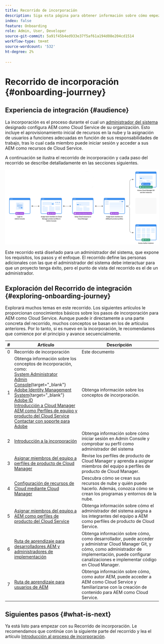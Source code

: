 ```yaml
---
title: Recorrido de incorporación
description: Siga esta página para obtener información sobre cómo empezar a utilizar el recorrido de incorporación
index: false
feature: Onboarding
role: Admin, User, Developer
source-git-commit: 5a91f45b4ed933e37f5af61a194d08e204cd1514
workflow-type: tm+mt
source-wordcount: '532'
ht-degree: 2%

---
```


# Recorrido de incorporación {#onboarding-jourrney}

## Experiencia de integración {#audience}

La incorporación es el proceso durante el cual un [administrador del sistema](https://experienceleague.adobe.com/docs/experience-manager-cloud-service/onboarding/onboarding-concepts/system-administrator.html?lang=en) designado configura AEM como Cloud Service de su organización. Esto incluye el aprovisionamiento inicial de recursos en la nube y la asignación de usuarios a funciones adecuadas en función de sus responsabilidades de trabajo, tras lo cual cada miembro puede iniciar sesión y acceder a sus AEM como recursos de Cloud Service.

A continuación se ilustra el recorrido de incorporación y cada paso del recorrido se describe detalladamente en las secciones siguientes.

![](/help/journey-onboarding/assets/onboarding-journey.png)

Este recorrido está diseñado para un administrador del sistema, que expone los requisitos, los pasos y el enfoque. El recorrido define las personas adicionales con las que el administrador del sistema debe interactuar para que un proyecto tenga éxito, pero el punto de vista del recorrido es el de un administrador.

## Exploración del Recorrido de integración {#exploring-onboarding-journey}

Explorará muchos temas en este recorrido. Los siguientes artículos le proporcionan conocimientos básicos sobre los pasos de incorporación para AEM como Cloud Service. Aunque puede ir directamente a una parte concreta del recorrido, muchos conceptos se basan en los de artículos anteriores. Por lo tanto, si es nuevo en la incorporación, le recomendamos que comience por el principio y avance secuencialmente.

| # | Artículo | Descripción |
|---|---|---|
| 0 | Recorrido de incorporación | Este documento |
| 1 | Obtenga información sobre los conceptos de incorporación, como:<br>[System Administrator](https://experienceleague.adobe.com/docs/experience-manager-cloud-service/onboarding/onboarding-concepts/system-administrator.html?lang=en)<br>[Admin Console](https://experienceleague.adobe.com/docs/experience-manager-cloud-service/onboarding/onboarding-concepts/admin-console.html?lang=en){target=&quot;_blank&quot;}<br>[Adobe Identity Management System](https://experienceleague.adobe.com/docs/experience-manager-cloud-service/onboarding/onboarding-concepts/ims.html?lang=en){target=&quot;_blank&quot;}<br>[Adobe ID](https://experienceleague.adobe.com/docs/experience-manager-cloud-service/onboarding/onboarding-concepts/adobe-id.html?lang=en)<br>[Introducción a Cloud Manager](https://experienceleague.adobe.com/docs/experience-manager-cloud-service/onboarding/onboarding-concepts/cloud-manager-introduction.html?lang=en)<br>[AEM como Perfiles de equipo y producto del Cloud Service](https://experienceleague.adobe.com/docs/experience-manager-cloud-service/onboarding/onboarding-concepts/aem-cs-team-product-profiles.html?lang=en)<br>[Contactar con soporte para Adobe](https://experienceleague.adobe.com/docs/experience-manager-cloud-service/onboarding/onboarding-concepts/onboarding-help-resources.html?lang=en) | Obtenga información sobre los conceptos de incorporación. |
| 2 | [Introducción a la incorporación](/help/journey-onboarding/sysadmin/get-started-onboarding-journey.md) | Obtenga información sobre cómo iniciar sesión en Admin Console y comprobar su perfil como administrador del sistema |
| 3 | [Asignar miembros del equipo a perfiles de producto de Cloud Manager](/help/journey-onboarding/sysadmin/assign-team-members-cloud-manager.md) | Revise los perfiles de producto de Cloud Manager y aprenda a asignar miembros del equipo a perfiles de producto de Cloud Manager. |
| 4 | [Configuración de recursos de Cloud mediante Cloud Manager](/help/journey-onboarding/sysadmin/setup-cloud-resources-via-cloud-manager.md) | Descubra cómo se crean sus recursos de nube y quién puede hacerlo. Además, conozca cómo se crean los programas y entornos de la nube. |
| 5 | [Asignar miembros del equipo a AEM como perfiles de producto del Cloud Service](/help/journey-onboarding/sysadmin/assign-team-members-aem-cloud-service.md) | Obtenga información sobre cómo el administrador del sistema asigna a los integrantes del equipo a AEM como perfiles de producto de Cloud Service. |
| 6 | [Ruta de aprendizaje para desarrolladores AEM y administradores de implementación](/help/journey-onboarding/sysadmin/learning-path-developers-deploymentmanagers.md) | Obtenga información sobre cómo, como desarrollador, puede acceder y administrar Cloud Manager Git, y cómo, como administrador de implementación, puede configurar canalizaciones e implementar código en Cloud Manager. |
| 7 | [Ruta de aprendizaje para usuarios de AEM](/help/journey-onboarding/sysadmin/learning-path-aem-users.md) | Obtenga información sobre cómo, como autor AEM, puede acceder a AEM como Cloud Service y familiarizarse con la creación de contenido para AEM como Cloud Service. |

## Siguientes pasos {#what-is-next}

Ya está listo para empezar con su Recorrido de incorporación. Le recomendamos que continúe con la siguiente parte del recorrido y lea el artículo [Introducción al proceso de incorporación](/help/journey-onboarding/sysadmin/get-started-onboarding-journey.md).